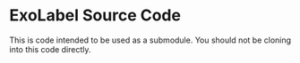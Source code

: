 # ExoLabel Source Code

This is code intended to be used as a submodule. You should not be cloning into this code directly.
